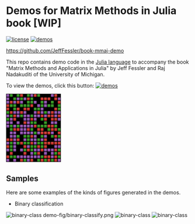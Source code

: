 # Demos for Matrix Methods in Julia book [WIP]

[![license][license-img]][license-url]
[![demos][demos-img]][demos-url]

https://github.com/JeffFessler/book-mmaj-demo

This repo contains demo code
in the
[Julia language](https://julialang.org/)
to accompany the book
"Matrix Methods and Applications in Julia"
by Jeff Fessler
and Raj Nadakuditi
of the University of Michigan.

To view the demos,
click this button:
[![demos][demos-img]][demos-url]


<img src="docs/src/assets/logo.png" alt="logo" width="150">


## Samples

Here are some examples of the kinds of figures generated in the demos.

- Binary classification
<img src="https://github.com/JeffFessler/book-mmaj-data/blob/main/demo-fig/binary-classify.png" alt="binary-class" width="300">
demo-fig/binary-classify.png

<img src="https://github.com/JeffFessler/book-mmaj-data/blob/96022bee4e6c91cd88744096a13dfa952675fdef/demo-fig/binary-classify.png" alt="binary-class" width="300">

<img src="https://github.com/JeffFessler/book-mmaj-demo/blob/main/docs/src/assets/logo.png" alt="binary-class" width="300">


<!-- URLs -->
[demos-img]: https://img.shields.io/badge/-Demos-blue
[demos-url]: https://JeffFessler.github.io/book-mmaj-demo
[license-img]: https://licensebuttons.net/l/by-nc-nd/3.0/88x31.png
[license-url]: LICENSE
